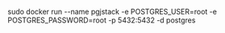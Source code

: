 sudo docker run --name pgjstack -e POSTGRES_USER=root -e POSTGRES_PASSWORD=root -p 5432:5432 -d postgres

